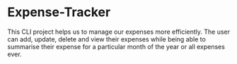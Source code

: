 # Expense-Tracker
This CLI project helps us to manage our expenses more efficiently. The user can add, update, delete and view their expenses while being able to summarise their expense for a particular month of the year or all expenses ever.
